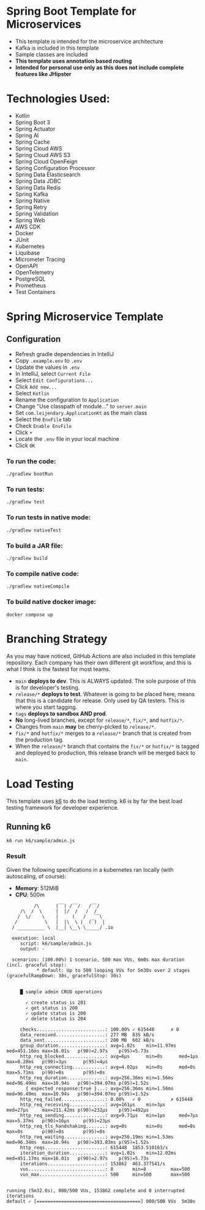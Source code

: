 # Spring Boot Template for Microservices

- This template is intended for the microservice architecture
- Kafka is included in this template
- Sample classes are included
- **This template uses annotation based routing**
- **Intended for personal use only as this does not include complete features like JHipster**

# Technologies Used:

- Kotlin
- Spring Boot 3
- Spring Actuator
- Spring AI
- Spring Cache
- Spring Cloud AWS
- Spring Cloud AWS S3
- Spring Cloud OpenFeign
- Spring Configuration Processor
- Spring Data Elasticsearch
- Spring Data JDBC
- Spring Data Redis
- Spring Kafka
- Spring Native
- Spring Retry
- Spring Validation
- Spring Web
- AWS CDK
- Docker
- JUnit
- Kubernetes
- Liquibase
- Micrometer Tracing
- OpenAPI
- OpenTelemetry
- PostgreSQL
- Prometheus
- Test Containers

# Spring Microservice Template

## Configuration

- Refresh gradle dependencies in IntelliJ
- Copy `.example.env` to `.env`
- Update the values in `.env`
- In IntelliJ, select `Current File`
- Select `Edit Configurations...`
- Click `Add new...`
- Select `Kotlin`
- Rename the configuration to `Application`
- Change "Use classpath of module..." to `server.main`
- Set `com.leijendary.ApplicationKt` as the main class
- Select the `EnvFile` tab
- Check `Enable EnvFile`
- Click `+`
- Locate the `.env` file in your local machine
- Click `OK`

### To run the code:

`./gradlew bootRun`

### To run tests:

`./gradlew test`

### To run tests in native mode:

`./gradlew nativeTest`

### To build a JAR file:

`./gradlew build`

### To compile native code:

`./gradlew nativeCompile`

### To build native docker image:

`docker compose up`

# Branching Strategy

As you may have noticed, GitHub Actions are also included in this template repository. Each company has their own
different git workflow, and this is what I think is the fastest for most teams.

- `main` **deploys to dev**. This is ALWAYS updated. The sole purpose of this is for developer's testing.
- `release/*` **deploys to test**. Whatever is going to be placed here, means that this is a candidate for
  release. Only used by QA testers. This is where you start tagging.
- `tags` **deploys to sandbox AND prod**.
- **No** long-lived branches, except for `release/*`, `fix/*`, and `hotfix/*`.
- Changes from `main` **may** be cherry-picked to `release/*`.
- `fix/*` and `hotfix/*` merges to a `release/*` branch that is created from the production tag.
- When the `release/*` branch that contains the `fix/*` or `hotfix/*` is tagged and deployed to production, this release
  branch will be merged back to `main`.

# Load Testing

This template uses [k6](https://grafana.com/docs/k6/latest/) to do the load testing. k6 is by far the best load testing
framework for developer experience.

## Running k6

`k6 run k6/sample/admin.js`

### Result

Given the following specifications in a kubernetes ran locally (with autoscaling, of course):

- **Memory**: 512MiB
- **CPU**: 500m

```
          /\      |‾‾| /‾‾/   /‾‾/   
     /\  /  \     |  |/  /   /  /    
    /  \/    \    |     (   /   ‾‾\  
   /          \   |  |\  \ |  (‾)  | 
  / __________ \  |__| \__\ \_____/ .io

  execution: local
     script: k6/sample/admin.js
     output: -

  scenarios: (100.00%) 1 scenario, 500 max VUs, 6m0s max duration (incl. graceful stop):
           * default: Up to 500 looping VUs for 5m30s over 2 stages (gracefulRampDown: 30s, gracefulStop: 30s)


     █ sample admin CRUD operations

       ✓ create status is 201
       ✓ get status is 200
       ✓ update status is 200
       ✓ delete status is 204

     checks.........................: 100.00% ✓ 615448      ✗ 0     
     data_received..................: 277 MB  835 kB/s
     data_sent......................: 200 MB  602 kB/s
     group_duration.................: avg=1.02s    min=11.97ms med=451.16ms max=16.01s   p(90)=2.97s    p(95)=5.73s
     http_req_blocked...............: avg=6µs      min=0s      med=1µs      max=8.28ms   p(90)=3µs      p(95)=4µs  
     http_req_connecting............: avg=4.02µs   min=0s      med=0s       max=5.71ms   p(90)=0s       p(95)=0s   
     http_req_duration..............: avg=256.36ms min=1.56ms  med=96.49ms  max=10.94s   p(90)=394.07ms p(95)=1.52s
       { expected_response:true }...: avg=256.36ms min=1.56ms  med=96.49ms  max=10.94s   p(90)=394.07ms p(95)=1.52s
     http_req_failed................: 0.00%   ✓ 0           ✗ 615448
     http_req_receiving.............: avg=161µs    min=3µs     med=27µs     max=211.42ms p(90)=232µs    p(95)=492µs
     http_req_sending...............: avg=9.71µs   min=1µs     med=7µs      max=5.37ms   p(90)=16µs     p(95)=23µs 
     http_req_tls_handshaking.......: avg=0s       min=0s      med=0s       max=0s       p(90)=0s       p(95)=0s   
     http_req_waiting...............: avg=256.19ms min=1.53ms  med=96.34ms  max=10.94s   p(90)=393.83ms p(95)=1.52s
     http_reqs......................: 615448  1853.510163/s
     iteration_duration.............: avg=1.02s    min=12.02ms med=451.17ms max=16.01s   p(90)=2.97s    p(95)=5.73s
     iterations.....................: 153862  463.377541/s
     vus............................: 8       min=8         max=500 
     vus_max........................: 500     min=500       max=500 


running (5m32.0s), 000/500 VUs, 153862 complete and 0 interrupted iterations
default ✓ [======================================] 000/500 VUs  5m30s
```
